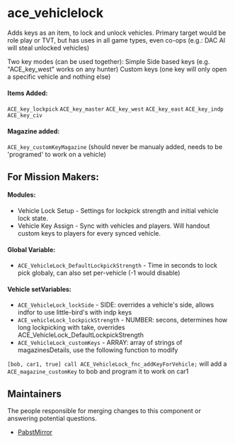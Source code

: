 ace_vehiclelock
===============

Adds keys as an item, to lock and unlock vehicles.
Primary target would be role play or TVT, but has uses in all game types, even co-ops (e.g.: DAC AI will steal unlocked vehicles)

Two key modes (can be used together):
Simple Side based keys (e.g. "ACE_key_west" works on any hunter)
Custom keys (one key will only open a specific vehicle and nothing else)

#### Items Added:

`ACE_key_lockpick`
`ACE_key_master`
`ACE_key_west`
`ACE_key_east`
`ACE_key_indp`
`ACE_key_civ`

#### Magazine added:
`ACE_key_customKeyMagazine` (should never be manualy added, needs to be 'programed' to work on a vehicle)

## For Mission Makers:

#### Modules:
* Vehicle Lock Setup - Settings for lockpick strength and initial vehicle lock state.
* Vehicle Key Assign - Sync with vehicles and players.  Will handout custom keys to players for every synced vehicle.

#### Global Variable:
* `ACE_VehicleLock_DefaultLockpickStrength` - Time in seconds to lock pick globaly, can also set per-vehicle (-1 would disable)

#### Vehicle setVariables:
* `ACE_VehicleLock_lockSide` - SIDE: overrides a vehicle's side, allows indfor to use little-bird's with indp keys
* `ACE_vehicleLock_lockpickStrength` - NUMBER: secons, determines how long lockpicking with take, overrides ACE_VehicleLock_DefaultLockpickStrength
* `ACE_VehicleLock_customKeys` - ARRAY: array of strings of magazinesDetails, use the following function to modify

`[bob, car1, true] call ACE_VehicleLock_fnc_addKeyForVehicle;`
will add a `ACE_magazine_customKey` to bob and program it to work on car1

## Maintainers

The people responsible for merging changes to this component or answering potential questions.

- [PabstMirror](https://github.com/PabstMirror)
